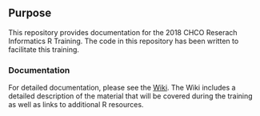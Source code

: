 ## Purpose
This repository provides documentation for the 2018 CHCO Reserach Informatics R Training. The code in this repository has been written to facilitate this training.

### Documentation
For detailed documentation, please see the [Wiki](https://github.com/accomer/CHCO-R-training/wiki). The Wiki includes a detailed description of the material that will be covered during the training as well as links to additional R resources. 
